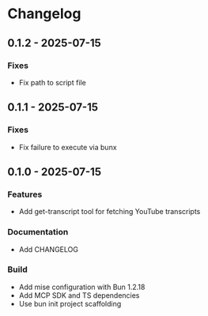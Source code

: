 # Changelog

## 0.1.2 - 2025-07-15

### Fixes
- Fix path to script file

## 0.1.1 - 2025-07-15

### Fixes
- Fix failure to execute via bunx

## 0.1.0 - 2025-07-15

### Features
- Add get-transcript tool for fetching YouTube transcripts

### Documentation
- Add CHANGELOG

### Build
- Add mise configuration with Bun 1.2.18
- Add MCP SDK and TS dependencies
- Use bun init project scaffolding

<!-- generated by git-cliff -->
